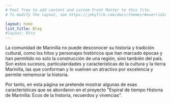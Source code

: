 ```yaml
---
# Feel free to add content and custom Front Matter to this file.
# To modify the layout, see https://jekyllrb.com/docs/themes/#overriding-theme-defaults

layout: home
list_title: Blog
#layout: Otro
---
```


La comunidad de Marinilla no puede desconocer su historia y tradición cultural, como los hitos y personajes históricos que han marcado épocas y han permitido no solo la construcción de una región, sino también del país. Son estos sucesos, particularidades y características de la cultura y la tierra Marinilla, las que conforman y lo vuelven un atractivo por excelencia y permite rememorar la historia.

Por tanto, en esta página se pretende mostrar algunas de esas características que
se abordaron en el proyecto "Espiral de tiempo Historia de Marinilla: Ecos de la historia, recuerdos y vivencias".
